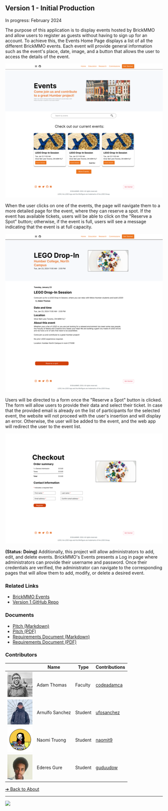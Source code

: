 <style>@import url("//readme.codeadam.ca/readme.css");</style>

## Version 1 - Initial Production

In progress: February 2024

The purpose of this application is to display events hosted by BrickMMO and allow users to register as guests without having to sign up for an account. To achieve this, the Events Home Page displays a list of all the different BrickMMO events. Each event will provide general information such as the event's place, date, image, and a button that allows the user to access the details of the event.

![Event List Page](images/v1-events-list.png)

When the user clicks on one of the events, the page will navigate them to a more detailed page for the event, where they can reserve a spot. If the event has available tickets, users will be able to click on the "Reserve a Spot" button; otherwise, if the event is full, users will see a message indicating that the event is at full capacity.

![Event Details Page](images/v1-events-details.png)

Users will be directed to a form once the "Reserve a Spot" button is clicked. The form will allow users to provide their data and select their ticket. In case that the provided email is already on the list of participants for the selected event, the website will not proceed with the user's insertion and will display an error. Otherwise, the user will be added to the event, and the web app will redirect the user to the event list.

![Event Details Page](images/v1-events-checkout.png)

**(Status: Doing)** Additionally, this project will allow administrators to add, edit, and delete events. BrickMMO's Events presents a Log in page where administrators can provide their username and password. Once their credentials are verified, the administrator can navigate to the corresponding pages that will allow them to add, modify, or delete a desired event.

### Related Links

- [BrickMMO Events](https://brickmmo.com/)
- [Version 1 GitHub Repo](https://github.com/BrickMMO/events-v1)

### Documents

- [Pitch (Markdown)](v1/events-v1-pitch)
- [Pitch (PDF)](v1/events-v1-pitch.pdf)
- [Requirements Document (Markdown)](v1/events-v1-requirements)
- [Requirements Document (PDF)](v1/events-v1-requirements.pdf)

### Contributors

| | Name | Type | Contributions |
| - | - | - | - |
| ![codeadamca](faculty/codeadamca.png) | Adam Thomas | Faculty | [codeadamca](https://contributions.brickmmo.com/faculty/codeadamca) |
| ![ufosanchez](students/ufosanchez.png) | Arnulfo Sanchez | Student | [ufosanchez](https://contributions.brickmmo.com/students/ufosanchez) |
| ![naomit9](students/naomit9.png) | Naomi Truong | Student | [naomit9](https://contributions.brickmmo.com/students/naomit9) |
| ![guduudow](students/guduudow.png) | Ederes Gure | Student | [guduudow](https://contributions.brickmmo.com/students/guduudow) |

[&#10132; Back to About](/events-about/)

---

<a href="https://brickmmo.com">
<img src="https://brickmmo.com/images/brickmmo-logo-horizontal.jpg" width="100">
</a>